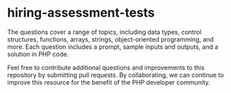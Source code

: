 # hiring-assessment-tests
The questions cover a range of topics, including data types, control structures, functions, arrays, strings, object-oriented programming, and more. 
Each question includes a prompt, sample inputs and outputs, and a solution in PHP code.

Feel free to contribute additional questions and improvements to this repository by submitting pull requests. By collaborating, we can continue to improve this resource for the benefit of the PHP developer community.
